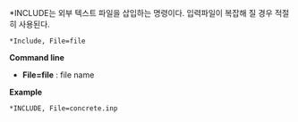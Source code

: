 *INCLUDE는 외부 텍스트 파일을 삽입하는 명령이다. 입력파일이 복잡해 질 경우 적절히 사용된다.

```
*Include, File=file 
```

__Command line__

- __File=file__ : file name



__Example__
```
*INCLUDE, File=concrete.inp
```
